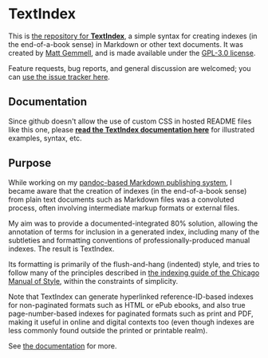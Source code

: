 # TextIndex

This is [the repository for **TextIndex**](https://github.com/mattgemmell/TextIndex), a simple syntax for creating indexes (in the end-of-a-book sense) in Markdown or other text documents. It was created by [Matt Gemmell](https://mattgemmell.scot), and is made available under the [GPL-3.0 license](https://www.gnu.org/licenses/gpl-3.0.en.html).

Feature requests, bug reports, and general discussion are welcomed; you can [use the issue tracker here](https://github.com/mattgemmell/TextIndex/issues).

## Documentation

Since github doesn't allow the use of custom CSS in hosted README files like this one, please **[read the TextIndex documentation here](https://mattgemmell.scot/textindex)** for illustrated examples, syntax, etc.


## Purpose

While working on my [pandoc-based Markdown publishing system](https://github.com/mattgemmell/pandoc-publish), I became aware that the creation of indexes (in the end-of-a-book sense) from plain text documents such as Markdown files was a convoluted process, often involving intermediate markup formats or external files.

My aim was to provide a documented-integrated 80% solution, allowing the annotation of terms for inclusion in a generated index, including many of the subtleties and formatting conventions of professionally-produced manual indexes. The result is TextIndex.

Its formatting is primarily of the flush-and-hang (indented) style, and tries to follow many of the principles described in [the indexing guide of the Chicago Manual of Style](https://www.chicagomanualofstyle.org/book/ed18/part3/ch15/toc.html), within the constraints of simplicity.

Note that TextIndex can generate hyperlinked reference-ID-based indexes for non-paginated formats such as HTML or ePub ebooks, and also true page-number-based indexes for paginated formats such as print and PDF, making it useful in online and digital contexts too (even though indexes are less commonly found outside the printed or printable realm).

See [the documentation](https://mattgemmell.scot/textindex) for more.
